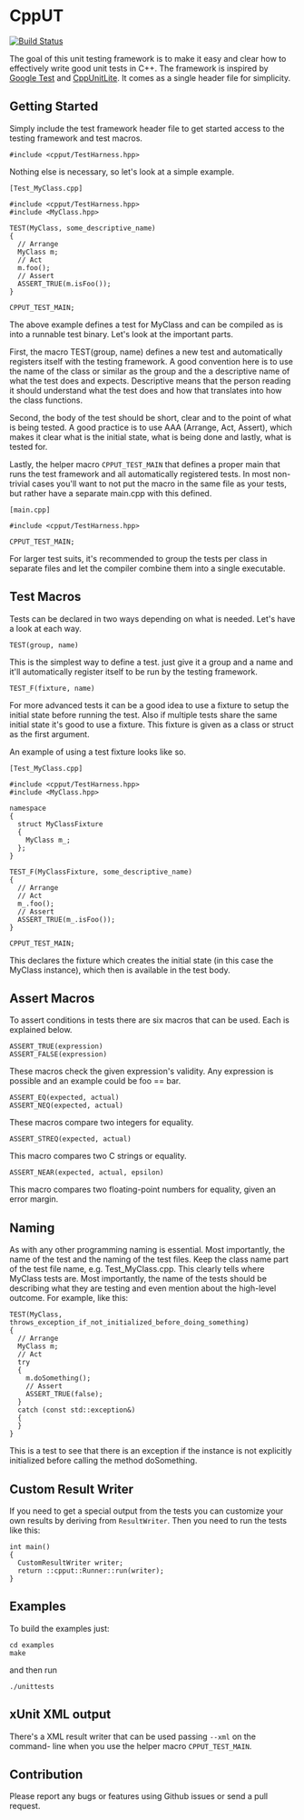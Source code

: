 CppUT
=====

[![Build Status](https://travis-ci.org/murrekatt/cpput.svg?branch=master)](https://travis-ci.org/murrekatt/cpput)

The goal of this unit testing framework is to make it easy and clear how to
effectively write good unit tests in C++. The framework is inspired by [Google
Test](https://code.google.com/p/googletest/) and 
[CppUnitLite](http://c2.com/cgi/wiki?CppUnitLite). It comes as a single header
file for simplicity.


Getting Started
---------------

Simply include the test framework header file to get started access to the
testing framework and test macros.

    #include <cpput/TestHarness.hpp>

Nothing else is necessary, so let's look at a simple example.

    [Test_MyClass.cpp]

    #include <cpput/TestHarness.hpp>
    #include <MyClass.hpp>

    TEST(MyClass, some_descriptive_name)
    {
      // Arrange
      MyClass m;
      // Act
      m.foo();
      // Assert
      ASSERT_TRUE(m.isFoo());
    }

    CPPUT_TEST_MAIN;

The above example defines a test for MyClass and can be compiled as is into a
runnable test binary. Let's look at the important parts.

First, the macro TEST(group, name) defines a new test and automatically 
registers itself with the testing framework. A good convention here is to 
use the name of the class or similar as the group and the a descriptive name 
of what the test does and expects. Descriptive means that the person reading
it should understand what the test does and how that translates into how the
class functions.

Second, the body of the test should be short, clear and to the point of what
is being tested. A good practice is to use AAA (Arrange, Act, Assert), which
makes it clear what is the initial state, what is being done and lastly, what
is tested for.

Lastly, the helper macro `CPPUT_TEST_MAIN` that defines a proper main that runs
the test framework and all automatically registered tests. In most non-trivial 
cases you'll want to not put the macro in the same file as your tests, but 
rather have a separate main.cpp with this defined.

    [main.cpp]

    #include <cpput/TestHarness.hpp>

    CPPUT_TEST_MAIN;

For larger test suits, it's recommended to group the tests per class in separate
files and let the compiler combine them into a single executable.


Test Macros
-----------

Tests can be declared in two ways depending on what is needed. Let's have a 
look at each way.

    TEST(group, name)

This is the simplest way to define a test. just give it a group and a name
and it'll automatically register itself to be run by the testing framework.

    TEST_F(fixture, name)

For more advanced tests it can be a good idea to use a fixture to setup the
initial state before running the test. Also if multiple tests share the same
initial state it's good to use a fixture. This fixture is given as a class or
struct as the first argument.

An example of using a test fixture looks like so.

    [Test_MyClass.cpp]

    #include <cpput/TestHarness.hpp>
    #include <MyClass.hpp>

    namespace
    {
      struct MyClassFixture
      {
        MyClass m_;
      };
    }

    TEST_F(MyClassFixture, some_descriptive_name)
    {
      // Arrange
      // Act
      m_.foo();
      // Assert
      ASSERT_TRUE(m_.isFoo());
    }

    CPPUT_TEST_MAIN;

This declares the fixture which creates the initial state (in this case the
MyClass instance), which then is available in the test body.


Assert Macros
-------------

To assert conditions in tests there are six macros that can be used. Each is
explained below.

    ASSERT_TRUE(expression)
    ASSERT_FALSE(expression)

These macros check the given expression's validity. Any expression is possible
and an example could be foo == bar.

    ASSERT_EQ(expected, actual)
    ASSERT_NEQ(expected, actual)

These macros compare two integers for equality.

    ASSERT_STREQ(expected, actual)

This macro compares two C strings or equality.

    ASSERT_NEAR(expected, actual, epsilon)

This macro compares two floating-point numbers for equality, given an error
margin.


Naming
------

As with any other programming naming is essential. Most importantly, the name
of the test and the naming of the test files. Keep the class name part of the
test file name, e.g. Test_MyClass.cpp. This clearly tells where MyClass tests
are. Most importantly, the name of the tests should be describing what they 
are testing and even mention about the high-level outcome. For example, like
this:

    TEST(MyClass, throws_exception_if_not_initialized_before_doing_something)
    {
      // Arrange
      MyClass m;
      // Act
      try
      {
        m.doSomething();
        // Assert
        ASSERT_TRUE(false);
      }
      catch (const std::exception&)
      {
      }
    }

This is a test to see that there is an exception if the instance is not
explicitly initialized before calling the method doSomething.


Custom Result Writer
--------------------

If you need to get a special output from the tests you can customize
your own results by deriving from `ResultWriter`. Then you need to
run the tests like this:

    int main()
    {
      CustomResultWriter writer;
      return ::cpput::Runner::run(writer);
    }


Examples
--------

To build the examples just:

    cd examples
    make

and then run

    ./unittests


xUnit XML output
----------------

There's a XML result writer that can be used passing `--xml` on the command-
line when you use the helper macro `CPPUT_TEST_MAIN`.


Contribution
------------

Please report any bugs or features using Github issues or send a pull request.
